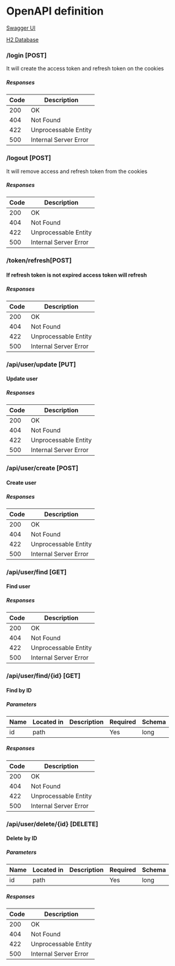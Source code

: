 # OpenAPI definition

 
 [Swagger UI](http://localhost:8080/app/swagger-ui/index.html)
 
 [H2 Database](http://localhost:8080/app/h2)  
 
### /login [POST] 
It will create the access token and refresh token on the cookies
##### Responses

| Code | Description |
| ---- | ----------- |
| 200  | OK |
| 404  | Not Found |
| 422  | Unprocessable Entity |
| 500  | Internal Server Error |

### /logout [POST] 
It will remove access and refresh token from the cookies
##### Responses

| Code | Description |
| ---- | ----------- |
| 200  | OK |
| 404  | Not Found |
| 422  | Unprocessable Entity |
| 500  | Internal Server Error |

### /token/refresh[POST] 
#### If refresh token is not expired access token will refresh 
##### Responses

| Code | Description |
| ---- | ----------- |
| 200  | OK |
| 404  | Not Found |
| 422  | Unprocessable Entity |
| 500  | Internal Server Error |
  
### /api/user/update [PUT]
#### Update user
##### Responses

| Code | Description |
| ---- | ----------- |
| 200  | OK |
| 404  | Not Found |
| 422  | Unprocessable Entity |
| 500  | Internal Server Error |

### /api/user/create [POST]
#### Create user
##### Responses

| Code | Description |
| ---- | ----------- |
| 200  | OK |
| 404  | Not Found |
| 422  | Unprocessable Entity |
| 500  | Internal Server Error |

### /api/user/find [GET]
#### Find user
##### Responses

| Code | Description |
| ---- | ----------- |
| 200  | OK |
| 404  | Not Found |
| 422  | Unprocessable Entity |
| 500  | Internal Server Error |

### /api/user/find/{id} [GET]
#### Find by ID 
##### Parameters

| Name | Located in | Description | Required | Schema |
| ---- | ---------- | ----------- | -------- |  ----- |
| id   |    path    |             |   Yes    |   long |

##### Responses

| Code | Description |
| ---- | ----------- |
| 200 | OK |
| 404 | Not Found |
| 422 | Unprocessable Entity |
| 500 | Internal Server Error |

### /api/user/delete/{id} [DELETE]
#### Delete by ID
##### Parameters

| Name | Located in | Description | Required | Schema |
| ---- | ---------- | ----------- | -------- | ----   |
| id   | path       |             |    Yes   |   long |

##### Responses

| Code | Description |
| ---- | ----------- |
| 200 | OK |
| 404 | Not Found |
| 422 | Unprocessable Entity |
| 500 | Internal Server Error |
